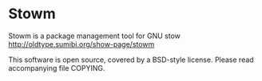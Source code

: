 Stowm
================

Stowm is a package management tool for GNU stow
   http://oldtype.sumibi.org/show-page/stowm

This software is open source, covered by a BSD-style license.
Please read accompanying file COPYING.
